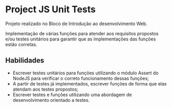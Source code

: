 # Project JS Unit Tests

Projeto realizado no Bloco de Introdução ao desenvolvimento Web.

Implementação de várias funções para atender aos requisitos propostos e/ou testes unitários para garantir que as implementações das funções estão corretas.


## Habilidades

- Escrever testes unitários para funções utilizando o módulo Assert do NodeJS para verificar o correto funcionamento dessas funções;
- A partir de testes já implementados, escrever funções de forma que elas atendam aos testes propostos;
- Escrever testes e funções utilizando uma abordagem de desenvolvimento orientado a testes.
